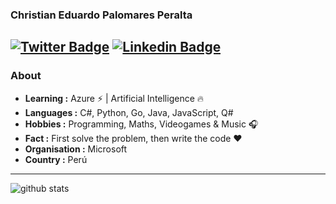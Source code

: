 ### Christian Eduardo Palomares Peralta
[![Twitter Badge](https://img.shields.io/badge/-shinjidev-1ca0f1?style=flat-square&logo=twitter&logoColor=white&link=https://twitter.com/shinjidev)](https://twitter.com/shinjidev)  [![Linkedin Badge](https://img.shields.io/badge/-shinjidev-blue?style=flat-square&logo=Linkedin&logoColor=white&link=https://www.linkedin.com/in/christianpalomares//)](https://www.linkedin.com/in/christianpalomares/)
---------------------------------------------------------------------------------------------------------------------------------------------------------------------------------
### About

-  **Learning :** Azure :zap: | Artificial Intelligence :fire:	
-  **Languages :** C#, Python, Go, Java, JavaScript, Q#
-  **Hobbies :** Programming, Maths, Videogames & Music :headphones:
-  **Fact :** First solve the problem, then write the code :heart: 
-  **Organisation :** Microsoft
-  **Country :** Perú

---------------------------------------------------------------------------------------------------------------------------------------------------------------------------------

![github stats](https://github-readme-stats.vercel.app/api?username=shinjiDev&show_icons=true)
